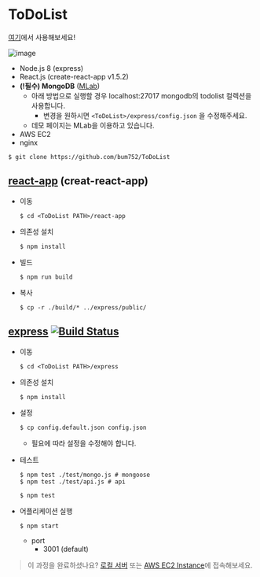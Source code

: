 # ToDoList

[여기](http://ec2-13-209-73-62.ap-northeast-2.compute.amazonaws.com/)에서 사용해보세요!

![image](https://user-images.githubusercontent.com/20104232/47961250-8518d900-e04a-11e8-94b7-5f6ed160e7cb.png)

- Node.js 8 (express)
- React.js (create-react-app v1.5.2)
- **(!필수) MongoDB** ([MLab](https://mlab.com/))
  - 아래 방법으로 실행할 경우 localhost:27017 mongodb의 todolist 컬렉션을 사용합니다.
    - 변경을 원하시면 `<ToDoList>/express/config.json` 을 수정해주세요.
  - 데모 페이지는 MLab을 이용하고 있습니다.
- AWS EC2
- nginx

```
$ git clone https://github.com/bum752/ToDoList
```

## [react-app](./react-app) (creat-react-app)

- 이동
  ```
  $ cd <ToDoList PATH>/react-app
  ```

- 의존성 설치
  ```
  $ npm install
  ```

- 빌드
  ```
  $ npm run build
  ```

- 복사
  ```
  $ cp -r ./build/* ../express/public/
  ```

## [express](./express) [![Build Status](https://travis-ci.org/bum752/ToDoList.svg)](https://travis-ci.org/bum752/ToDoList)

- 이동
  ```
  $ cd <ToDoList PATH>/express
  ```

- 의존성 설치
  ```
  $ npm install
  ```

- 설정
  ```
  $ cp config.default.json config.json
  ```
  - 필요에 따라 설정을 수정해야 합니다.

- 테스트
  ```
  $ npm test ./test/mongo.js # mongoose
  $ npm test ./test/api.js # api

  $ npm test
  ```

- 어플리케이션 실행
  ```
  $ npm start
  ```
  - port
    - 3001 (default)

> 이 과정을 완료하셨나요? [로컬 서버](http://localhost:3001/) 또는 [AWS EC2 Instance](http://ec2-13-209-73-62.ap-northeast-2.compute.amazonaws.com/)에 접속해보세요.
